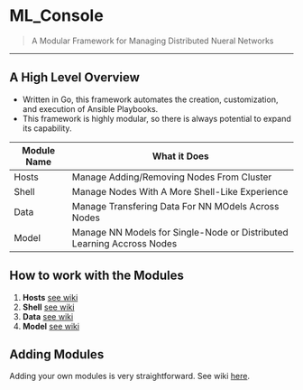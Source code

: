 # ML_Console

> A Modular Framework for Managing Distributed Nueral Networks
----------------------------------------------------------------

## A High Level Overview

 - Written in Go, this framework automates the creation, customization, and execution of Ansible Playbooks. 
 - This framework is highly modular, so there is always potential to expand its capability.

| Module Name | What it Does |
|-------------|--------------|
| Hosts | Manage Adding/Removing Nodes From Cluster |
| Shell | Manage Nodes With A More Shell-Like Experience |
| Data | Manage Transfering Data For NN MOdels Across Nodes |
| Model | Manage NN Models for Single-Node or Distributed Learning Accross Nodes |  

## How to work with the Modules

1. **Hosts** [see wiki]()
2. **Shell** [see wiki]()
3. **Data** [see wiki]()
4. **Model** [see wiki]()

## Adding Modules

Adding your own modules is very straightforward. See wiki [here]().